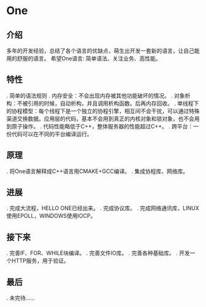 # One
## 介绍
多年的开发经验，总结了各个语言的优缺点，萌生出开发一套新的语言，让自己能用的舒服的语言。
希望One语言: 简单语法、关注业务、高性能。

## 特性
. 简单的语法规则
. 内存安全：不会出现内存被其他功能破坏的情况。
. 对象析构：不被引用的时候，自动析构，并且调用析构函数。后再内存回收。
. 单线程下的协程模型：每个线程下是一个独立的协程引擎，相互间不会干扰，可以通过特殊渠道交换数据。应用层的代码，基本不会用到真正的内核对象和锁对象，也不会用到原子操作。
. 代码性能略低于C++，整体服务器的性能超过C++。
. 跨平台：一份代码可以在不同的平台编译运行。

## 原理
. 将One语言解释成C++语言用CMAKE+GCC编译。
. 集成协程库、网络库。

## 进展
. 完成大流程，HELLO ONE已经出来。
. 完成协议库。
. 完成网络通讯库，LINUX使用EPOLL，WINDOWS使用IOCP。

## 接下来
. 完善IF、FOR、WHILE块编译。
. 完善文件IO库。
. 完善各种基础库。
. 开发一个HTTP服务，用于验证。

## 最后
. 未完待......
